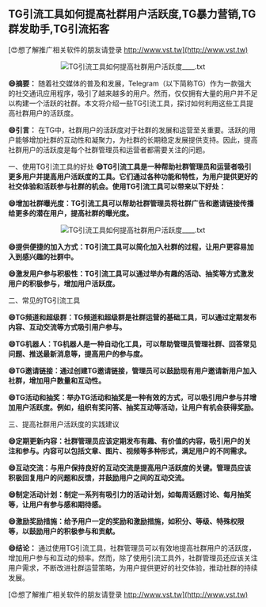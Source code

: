 ## **TG引流工具如何提高社群用户活跃度,TG暴力营销,TG群发助手,TG引流拓客**

[😍想了解推广相关软件的朋友请登录 http://www.vst.tw](http://www.vst.tw)

 <center><img src="https://vst.tw/MP4/tuiguang/png/3.png" alt="TG引流工具如何提高社群用户活跃度____.txt"></center>

**😄摘要：**
随着社交媒体的普及和发展，Telegram（以下简称TG）作为一款强大的社交通讯应用程序，吸引了越来越多的用户。然而，仅仅拥有大量的用户并不足以构建一个活跃的社群。本文将介绍一些TG引流工具，探讨如何利用这些工具提高社群用户的活跃度。

**😄引言：**
在TG中，社群用户的活跃度对于社群的发展和运营至关重要。活跃的用户能够增加社群的互动性和凝聚力，为社群的长期稳定发展提供支持。因此，提高社群用户的活跃度是每个社群管理员和运营者都需要关注的问题。

一、使用TG引流工具的好处
**😄TG引流工具是一种帮助社群管理员和运营者吸引更多用户并提高用户活跃度的工具。它们通过各种功能和特性，为用户提供更好的社交体验和活跃参与社群的机会。使用TG引流工具可以带来以下好处：**

**😄增加社群曝光度：TG引流工具可以帮助社群管理员将社群广告和邀请链接传播给更多的潜在用户，提高社群的曝光度。**

 <center><img src="https://vst.tw/MP4/tuiguang/png/6.png" alt="TG引流工具如何提高社群用户活跃度____.txt"></center>

**😄提供便捷的加入方式：TG引流工具可以简化加入社群的过程，让用户更容易加入到感兴趣的社群中。**

**😄激发用户参与积极性：TG引流工具可以通过举办有趣的活动、抽奖等方式激发用户的积极参与，增加用户活跃度。**

二、常见的TG引流工具

**😄TG频道和超级群：TG频道和超级群是社群运营的基础工具，可以通过定期发布内容、互动交流等方式吸引用户参与。**

**😄TG机器人：TG机器人是一种自动化工具，可以帮助管理员管理社群、回答常见问题、推送最新消息等，提高用户的参与度。**

**😄TG邀请链接：通过创建TG邀请链接，管理员可以鼓励现有用户邀请新用户加入社群，增加用户数量和互动性。**

**😄TG活动和抽奖：举办TG活动和抽奖是一种有效的方式，可以吸引用户参与并增加用户活跃度。例如，组织有奖问答、抽奖互动等活动，让用户有机会获得奖励。**

三、提高社群用户活跃度的实践建议

**😄定期更新内容：社群管理员应该定期发布有趣、有价值的内容，吸引用户的关注和参与。内容可以包括文章、图片、视频等多种形式，满足用户的不同需求。**

**😄互动交流：与用户保持良好的互动交流是提高用户活跃度的关键。管理员应该积极回复用户的问题和反馈，并鼓励用户之间的互动交流。**

**😄制定活动计划：制定一系列有吸引力的活动计划，如每周话题讨论、每月抽奖等，让用户有参与感和期待感。**

**😄激励奖励措施：给予用户一定的奖励和激励措施，如积分、等级、特殊权限等，以鼓励用户的积极参与和贡献。**

**😄结论：**
通过使用TG引流工具，社群管理员可以有效地提高社群用户的活跃度，增加用户参与和互动的频率。然而，除了使用引流工具外，社群管理员还应该关注用户需求，不断改进社群运营策略，为用户提供更好的社交体验，推动社群的持续发展。

[😍想了解推广相关软件的朋友请登录 http://www.vst.tw](http://www.vst.tw)



